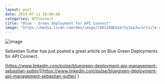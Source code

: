 ```yaml
---
layout: post
date: 2019-07-11 16:00:00
categories: APIConnect
title: "Blue - Green deployment for API Connect"
image: "https://media.licdn.com/dms/image/C4D12AQEdiOrSy3swJw/article-cover_image-shrink_423_752/0?e=1568246400&v=beta&t=fchmSXNu_0NQUYKIPcJslvzRj7BQ9wVdVLJR4869ZXU  "
---
```



![image](https://media.licdn.com/dms/image/C4D12AQEdiOrSy3swJw/article-cover_image-shrink_423_752/0?e=1568246400&v=beta&t=fchmSXNu_0NQUYKIPcJslvzRj7BQ9wVdVLJR4869ZXU)

Sebastian Sutter has just posted a great article on Blue Green Deployments for API Connect.

[https://www.linkedin.com/pulse/bluegreen-deployment-api-management-sebastian-sutter/](https://www.linkedin.com/pulse/bluegreen-deployment-api-management-sebastian-sutter/ )
